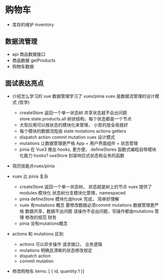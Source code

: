 # 购物车

- 库存的维护 inventory


## 数据流管理
- api
    商品数据接口
- 商品数据
    getProducts
- 购物车数据

## 面试表达亮点
- 介绍怎么学习的
    vue 数据管理学习了  vuex/pinia
    vuex 是数据流管理的设计模式 (哲学)
    - createStore 返回一个单一状态树 共享状态就不会出问题
        store.state.products.all 树状结构，每个状态都是一个节点
    - 大型应用可以按状态的模块化来管理， 小型的放全局就好
    - 每个模块的数据流程由 state mutations actions getters
    - dispatch action commit mutation vuex 设计模式
    - mutations 让数据管理更严格 App = 用户界面组件 + 状态管理
    - pinia 在 Vue3 推出 hooks, 更方便， defineStores 函数式编程自带模块化能力 hooks? useStore 封装响应式状态和业务的函数

- 简历技能点vuex/pinia
- vuex 比 pinia 复杂
    - createStore 返回一个单一状态树， 状态就是树上的节点
        vuex 提供了modules 模块化 状态树分支模块化管理，namespaced
    - pinia defineStore 模块化由hook 完成， 简单好理解
    - vuex 有mutations 概念 要修改数据必须commit mutations 数据管理更严格
        数据共享，数据不出问题 读操作不会出问题，写操作都由mutations 管理
        修改的规范  财务
    - pinia 没有mutations概念 

- actions 和 mutations 区别
    - actions 可以异步操作 请求接口， 业务逻辑
    - mutations 明确且清晰的状态修改规定
    - dispatch action
    - commit mutation
- 修改购物车
items: [
    {
        id,
        quantity:1
    }]